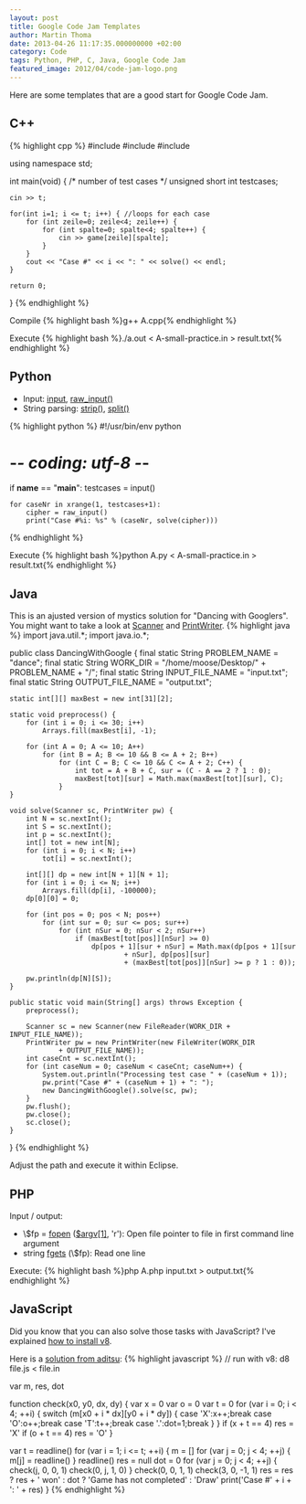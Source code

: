 ```yaml
---
layout: post
title: Google Code Jam Templates
author: Martin Thoma
date: 2013-04-26 11:17:35.000000000 +02:00
category: Code
tags: Python, PHP, C, Java, Google Code Jam
featured_image: 2012/04/code-jam-logo.png
---
```

Here are some templates that are a good start for Google Code Jam.

<h2>C++</h2>
{% highlight cpp %}
#include <stdio.h>
#include <string>
#include <iostream>

using namespace std;

int main(void) {
    /* number of test cases */
    unsigned short int testcases;

    cin >> t;

    for(int i=1; i <= t; i++) { //loops for each case
        for (int zeile=0; zeile<4; zeile++) {
            for (int spalte=0; spalte<4; spalte++) {
                cin >> game[zeile][spalte];
            }
        }
        cout << "Case #" << i << ": " << solve() << endl;
    }

    return 0;
}
{% endhighlight %}

Compile
{% highlight bash %}g++ A.cpp{% endhighlight %}

Execute
{% highlight bash %}./a.out < A-small-practice.in > result.txt{% endhighlight %}

<h2>Python</h2>
<ul>
  <li>Input: <a href="http://docs.python.org/2/library/functions.html#input">input</a>, <a href="http://docs.python.org/2/library/functions.html#raw_input">raw_input()</a></li>
  <li>String parsing: <a href="http://docs.python.org/2/library/stdtypes.html#str.strip">strip()</a>, <a href="http://docs.python.org/2/library/stdtypes.html#str.split">split()</a></li>
</ul>

{% highlight python %}
#!/usr/bin/env python
# -*- coding: utf-8 -*-

if __name__ == "__main__":
	testcases = input()
	 
	for caseNr in xrange(1, testcases+1):
		cipher = raw_input()
		print("Case #%i: %s" % (caseNr, solve(cipher)))
{% endhighlight %}

Execute
{% highlight bash %}python A.py < A-small-practice.in > result.txt{% endhighlight %}

<h2>Java</h2>
This is an ajusted version of mystics solution for "Dancing with Googlers". You might want to take a look at <a href="http://docs.oracle.com/javase/7/docs/api/java/util/Scanner.html">Scanner</a> and <a href="http://docs.oracle.com/javase/7/docs/api/java/io/PrintWriter.html">PrintWriter</a>.
{% highlight java %}
import java.util.*;
import java.io.*;

public class DancingWithGoogle {
	final static String PROBLEM_NAME = "dance";
	final static String WORK_DIR = "/home/moose/Desktop/" + PROBLEM_NAME + "/";
	final static String INPUT_FILE_NAME = "input.txt";
	final static String OUTPUT_FILE_NAME = "output.txt";

	static int[][] maxBest = new int[31][2];

	static void preprocess() {
		for (int i = 0; i <= 30; i++)
			Arrays.fill(maxBest[i], -1);

		for (int A = 0; A <= 10; A++)
			for (int B = A; B <= 10 && B <= A + 2; B++)
				for (int C = B; C <= 10 && C <= A + 2; C++) {
					int tot = A + B + C, sur = (C - A == 2 ? 1 : 0);
					maxBest[tot][sur] = Math.max(maxBest[tot][sur], C);
				}
	}

	void solve(Scanner sc, PrintWriter pw) {
		int N = sc.nextInt();
		int S = sc.nextInt();
		int p = sc.nextInt();
		int[] tot = new int[N];
		for (int i = 0; i < N; i++)
			tot[i] = sc.nextInt();

		int[][] dp = new int[N + 1][N + 1];
		for (int i = 0; i <= N; i++)
			Arrays.fill(dp[i], -100000);
		dp[0][0] = 0;

		for (int pos = 0; pos < N; pos++)
			for (int sur = 0; sur <= pos; sur++)
				for (int nSur = 0; nSur < 2; nSur++)
					if (maxBest[tot[pos]][nSur] >= 0)
						dp[pos + 1][sur + nSur] = Math.max(dp[pos + 1][sur
								+ nSur], dp[pos][sur]
								+ (maxBest[tot[pos]][nSur] >= p ? 1 : 0));

		pw.println(dp[N][S]);
	}

	public static void main(String[] args) throws Exception {
		preprocess();

		Scanner sc = new Scanner(new FileReader(WORK_DIR + INPUT_FILE_NAME));
		PrintWriter pw = new PrintWriter(new FileWriter(WORK_DIR
				+ OUTPUT_FILE_NAME));
		int caseCnt = sc.nextInt();
		for (int caseNum = 0; caseNum < caseCnt; caseNum++) {
			System.out.println("Processing test case " + (caseNum + 1));
			pw.print("Case #" + (caseNum + 1) + ": ");
			new DancingWithGoogle().solve(sc, pw);
		}
		pw.flush();
		pw.close();
		sc.close();
	}
}
{% endhighlight %}

Adjust the path and execute it within Eclipse.

<h2>PHP</h2>
Input / output: 
<ul>
  <li>\$fp = <a href="http://php.net/manual/en/function.fopen.php">fopen</a> (<a href="http://php.net/manual/en/reserved.variables.argv.php">$argv[1]</a>, 'r'): Open file pointer to file in first command line argument</li>
  <li>string <a href="http://php.net/manual/en/function.fgets.php">fgets</a> (\$fp): Read one line</li>
</ul>

Execute:
{% highlight bash %}php A.php input.txt > output.txt{% endhighlight %}

<h2>JavaScript</h2>
Did you know that you can also solve those tasks with JavaScript? I've explained <a href="http://stackoverflow.com/a/16242806/562769">how to install v8</a>.

Here is a <a href="http://www.go-hero.net/jam/13/name/aditsu">solution from aditsu</a>:
{% highlight javascript %}
// run with v8: d8 file.js < file.in

var m, res, dot

function check(x0, y0, dx, dy) {
	var x = 0
	var o = 0
	var t = 0
	for (var i = 0; i < 4; ++i) {
		switch (m[x0 + i * dx][y0 + i * dy]) {
		case 'X':x++;break
		case 'O':o++;break
		case 'T':t++;break
		case '.':dot=1;break
		}
	}
	if (x + t == 4) res = 'X'
	if (o + t == 4) res = 'O'
}

var t = readline()
for (var i = 1; i <= t; ++i) {
	m = []
	for (var j = 0; j < 4; ++j) {
		m[j] = readline()
	}
	readline()
	res = null
	dot = 0
	for (var j = 0; j < 4; ++j) {
		check(j, 0, 0, 1)
		check(0, j, 1, 0)
	}
	check(0, 0, 1, 1)
	check(3, 0, -1, 1)
	res = res ? res + ' won' : dot ? 'Game has not completed' : 'Draw'
	print('Case #' + i + ': ' + res)
}
{% endhighlight %}
